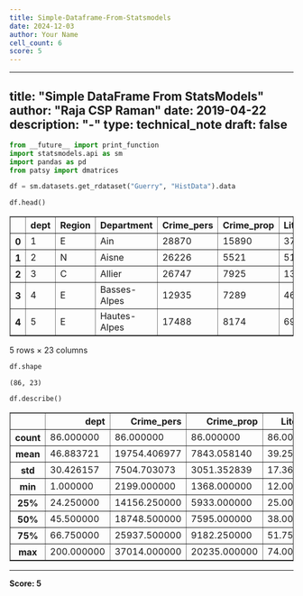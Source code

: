 ```yaml
---
title: Simple-Dataframe-From-Statsmodels
date: 2024-12-03
author: Your Name
cell_count: 6
score: 5
---
```


---
title: "Simple DataFrame From StatsModels"
author: "Raja CSP Raman"
date: 2019-04-22
description: "-"
type: technical_note
draft: false
---

```python
from __future__ import print_function
import statsmodels.api as sm
import pandas as pd
from patsy import dmatrices
```


```python
df = sm.datasets.get_rdataset("Guerry", "HistData").data
```


```python
df.head()
```




<div>
<style scoped>
    .dataframe tbody tr th:only-of-type {
        vertical-align: middle;
    }

    .dataframe tbody tr th {
        vertical-align: top;
    }

    .dataframe thead th {
        text-align: right;
    }
</style>
<table border="1" class="dataframe">
  <thead>
    <tr style="text-align: right;">
      <th></th>
      <th>dept</th>
      <th>Region</th>
      <th>Department</th>
      <th>Crime_pers</th>
      <th>Crime_prop</th>
      <th>Literacy</th>
      <th>Donations</th>
      <th>Infants</th>
      <th>Suicides</th>
      <th>MainCity</th>
      <th>...</th>
      <th>Crime_parents</th>
      <th>Infanticide</th>
      <th>Donation_clergy</th>
      <th>Lottery</th>
      <th>Desertion</th>
      <th>Instruction</th>
      <th>Prostitutes</th>
      <th>Distance</th>
      <th>Area</th>
      <th>Pop1831</th>
    </tr>
  </thead>
  <tbody>
    <tr>
      <th>0</th>
      <td>1</td>
      <td>E</td>
      <td>Ain</td>
      <td>28870</td>
      <td>15890</td>
      <td>37</td>
      <td>5098</td>
      <td>33120</td>
      <td>35039</td>
      <td>2:Med</td>
      <td>...</td>
      <td>71</td>
      <td>60</td>
      <td>69</td>
      <td>41</td>
      <td>55</td>
      <td>46</td>
      <td>13</td>
      <td>218.372</td>
      <td>5762</td>
      <td>346.03</td>
    </tr>
    <tr>
      <th>1</th>
      <td>2</td>
      <td>N</td>
      <td>Aisne</td>
      <td>26226</td>
      <td>5521</td>
      <td>51</td>
      <td>8901</td>
      <td>14572</td>
      <td>12831</td>
      <td>2:Med</td>
      <td>...</td>
      <td>4</td>
      <td>82</td>
      <td>36</td>
      <td>38</td>
      <td>82</td>
      <td>24</td>
      <td>327</td>
      <td>65.945</td>
      <td>7369</td>
      <td>513.00</td>
    </tr>
    <tr>
      <th>2</th>
      <td>3</td>
      <td>C</td>
      <td>Allier</td>
      <td>26747</td>
      <td>7925</td>
      <td>13</td>
      <td>10973</td>
      <td>17044</td>
      <td>114121</td>
      <td>2:Med</td>
      <td>...</td>
      <td>46</td>
      <td>42</td>
      <td>76</td>
      <td>66</td>
      <td>16</td>
      <td>85</td>
      <td>34</td>
      <td>161.927</td>
      <td>7340</td>
      <td>298.26</td>
    </tr>
    <tr>
      <th>3</th>
      <td>4</td>
      <td>E</td>
      <td>Basses-Alpes</td>
      <td>12935</td>
      <td>7289</td>
      <td>46</td>
      <td>2733</td>
      <td>23018</td>
      <td>14238</td>
      <td>1:Sm</td>
      <td>...</td>
      <td>70</td>
      <td>12</td>
      <td>37</td>
      <td>80</td>
      <td>32</td>
      <td>29</td>
      <td>2</td>
      <td>351.399</td>
      <td>6925</td>
      <td>155.90</td>
    </tr>
    <tr>
      <th>4</th>
      <td>5</td>
      <td>E</td>
      <td>Hautes-Alpes</td>
      <td>17488</td>
      <td>8174</td>
      <td>69</td>
      <td>6962</td>
      <td>23076</td>
      <td>16171</td>
      <td>1:Sm</td>
      <td>...</td>
      <td>22</td>
      <td>23</td>
      <td>64</td>
      <td>79</td>
      <td>35</td>
      <td>7</td>
      <td>1</td>
      <td>320.280</td>
      <td>5549</td>
      <td>129.10</td>
    </tr>
  </tbody>
</table>
<p>5 rows × 23 columns</p>
</div>




```python
df.shape
```




    (86, 23)




```python
df.describe()
```




<div>
<style scoped>
    .dataframe tbody tr th:only-of-type {
        vertical-align: middle;
    }

    .dataframe tbody tr th {
        vertical-align: top;
    }

    .dataframe thead th {
        text-align: right;
    }
</style>
<table border="1" class="dataframe">
  <thead>
    <tr style="text-align: right;">
      <th></th>
      <th>dept</th>
      <th>Crime_pers</th>
      <th>Crime_prop</th>
      <th>Literacy</th>
      <th>Donations</th>
      <th>Infants</th>
      <th>Suicides</th>
      <th>Wealth</th>
      <th>Commerce</th>
      <th>Clergy</th>
      <th>Crime_parents</th>
      <th>Infanticide</th>
      <th>Donation_clergy</th>
      <th>Lottery</th>
      <th>Desertion</th>
      <th>Instruction</th>
      <th>Prostitutes</th>
      <th>Distance</th>
      <th>Area</th>
      <th>Pop1831</th>
    </tr>
  </thead>
  <tbody>
    <tr>
      <th>count</th>
      <td>86.000000</td>
      <td>86.000000</td>
      <td>86.000000</td>
      <td>86.000000</td>
      <td>86.000000</td>
      <td>86.000000</td>
      <td>86.000000</td>
      <td>86.000000</td>
      <td>86.000000</td>
      <td>86.000000</td>
      <td>86.000000</td>
      <td>86.000000</td>
      <td>86.000000</td>
      <td>86.000000</td>
      <td>86.000000</td>
      <td>86.000000</td>
      <td>86.000000</td>
      <td>86.000000</td>
      <td>86.000000</td>
      <td>86.000000</td>
    </tr>
    <tr>
      <th>mean</th>
      <td>46.883721</td>
      <td>19754.406977</td>
      <td>7843.058140</td>
      <td>39.255814</td>
      <td>7075.546512</td>
      <td>19049.906977</td>
      <td>36522.604651</td>
      <td>43.500000</td>
      <td>42.802326</td>
      <td>43.430233</td>
      <td>43.500000</td>
      <td>43.511628</td>
      <td>43.500000</td>
      <td>43.500000</td>
      <td>43.500000</td>
      <td>43.127907</td>
      <td>141.872093</td>
      <td>207.953140</td>
      <td>6146.988372</td>
      <td>378.628721</td>
    </tr>
    <tr>
      <th>std</th>
      <td>30.426157</td>
      <td>7504.703073</td>
      <td>3051.352839</td>
      <td>17.364051</td>
      <td>5834.595216</td>
      <td>8820.233546</td>
      <td>31312.532649</td>
      <td>24.969982</td>
      <td>25.028370</td>
      <td>24.999549</td>
      <td>24.969982</td>
      <td>24.948297</td>
      <td>24.969982</td>
      <td>24.969982</td>
      <td>24.969982</td>
      <td>24.799809</td>
      <td>520.969318</td>
      <td>109.320837</td>
      <td>1398.246620</td>
      <td>148.777230</td>
    </tr>
    <tr>
      <th>min</th>
      <td>1.000000</td>
      <td>2199.000000</td>
      <td>1368.000000</td>
      <td>12.000000</td>
      <td>1246.000000</td>
      <td>2660.000000</td>
      <td>3460.000000</td>
      <td>1.000000</td>
      <td>1.000000</td>
      <td>1.000000</td>
      <td>1.000000</td>
      <td>1.000000</td>
      <td>1.000000</td>
      <td>1.000000</td>
      <td>1.000000</td>
      <td>1.000000</td>
      <td>0.000000</td>
      <td>0.000000</td>
      <td>762.000000</td>
      <td>129.100000</td>
    </tr>
    <tr>
      <th>25%</th>
      <td>24.250000</td>
      <td>14156.250000</td>
      <td>5933.000000</td>
      <td>25.000000</td>
      <td>3446.750000</td>
      <td>14299.750000</td>
      <td>15463.000000</td>
      <td>22.250000</td>
      <td>21.250000</td>
      <td>22.250000</td>
      <td>22.250000</td>
      <td>22.250000</td>
      <td>22.250000</td>
      <td>22.250000</td>
      <td>22.250000</td>
      <td>23.250000</td>
      <td>6.000000</td>
      <td>121.383000</td>
      <td>5400.750000</td>
      <td>283.005000</td>
    </tr>
    <tr>
      <th>50%</th>
      <td>45.500000</td>
      <td>18748.500000</td>
      <td>7595.000000</td>
      <td>38.000000</td>
      <td>5020.000000</td>
      <td>17141.500000</td>
      <td>26743.500000</td>
      <td>43.500000</td>
      <td>42.500000</td>
      <td>43.500000</td>
      <td>43.500000</td>
      <td>43.500000</td>
      <td>43.500000</td>
      <td>43.500000</td>
      <td>43.500000</td>
      <td>41.500000</td>
      <td>33.000000</td>
      <td>200.616000</td>
      <td>6070.500000</td>
      <td>346.165000</td>
    </tr>
    <tr>
      <th>75%</th>
      <td>66.750000</td>
      <td>25937.500000</td>
      <td>9182.250000</td>
      <td>51.750000</td>
      <td>9446.750000</td>
      <td>22682.250000</td>
      <td>44057.500000</td>
      <td>64.750000</td>
      <td>63.750000</td>
      <td>64.750000</td>
      <td>64.750000</td>
      <td>64.750000</td>
      <td>64.750000</td>
      <td>64.750000</td>
      <td>64.750000</td>
      <td>64.750000</td>
      <td>113.750000</td>
      <td>289.670500</td>
      <td>6816.500000</td>
      <td>444.407500</td>
    </tr>
    <tr>
      <th>max</th>
      <td>200.000000</td>
      <td>37014.000000</td>
      <td>20235.000000</td>
      <td>74.000000</td>
      <td>37015.000000</td>
      <td>62486.000000</td>
      <td>163241.000000</td>
      <td>86.000000</td>
      <td>86.000000</td>
      <td>86.000000</td>
      <td>86.000000</td>
      <td>86.000000</td>
      <td>86.000000</td>
      <td>86.000000</td>
      <td>86.000000</td>
      <td>86.000000</td>
      <td>4744.000000</td>
      <td>539.213000</td>
      <td>10000.000000</td>
      <td>989.940000</td>
    </tr>
  </tbody>
</table>
</div>




---
**Score: 5**